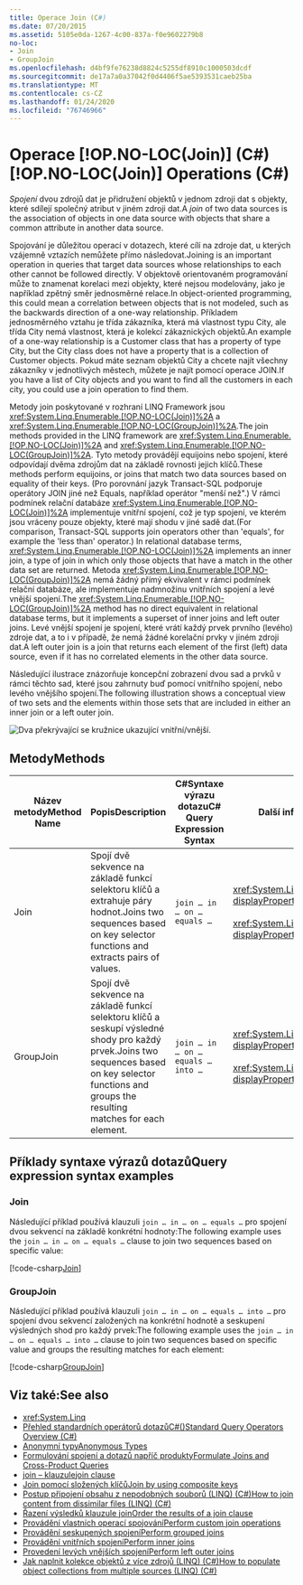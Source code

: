 ```yaml
---
title: Operace Join (C#)
ms.date: 07/20/2015
ms.assetid: 5105e0da-1267-4c00-837a-f0e9602279b8
no-loc:
- Join
- GroupJoin
ms.openlocfilehash: d4bf9fe76238d8824c5255df8910c1000503dcdf
ms.sourcegitcommit: de17a7a0a37042f0d4406f5ae5393531caeb25ba
ms.translationtype: MT
ms.contentlocale: cs-CZ
ms.lasthandoff: 01/24/2020
ms.locfileid: "76746966"
---
```

# <a name="opno-locjoin-operations-c"></a><span data-ttu-id="7c268-102">Operace [!OP.NO-LOC(Join)] (C#)</span><span class="sxs-lookup"><span data-stu-id="7c268-102">[!OP.NO-LOC(Join)] Operations (C#)</span></span>
<span data-ttu-id="7c268-103">*Spojení* dvou zdrojů dat je přidružení objektů v jednom zdroji dat s objekty, které sdílejí společný atribut v jiném zdroji dat.</span><span class="sxs-lookup"><span data-stu-id="7c268-103">A *join* of two data sources is the association of objects in one data source with objects that share a common attribute in another data source.</span></span>  
  
 <span data-ttu-id="7c268-104">Spojování je důležitou operací v dotazech, které cílí na zdroje dat, u kterých vzájemně vztazích nemůžete přímo následovat.</span><span class="sxs-lookup"><span data-stu-id="7c268-104">Joining is an important operation in queries that target data sources whose relationships to each other cannot be followed directly.</span></span> <span data-ttu-id="7c268-105">V objektově orientovaném programování může to znamenat korelaci mezi objekty, které nejsou modelovány, jako je například zpětný směr jednosměrné relace.</span><span class="sxs-lookup"><span data-stu-id="7c268-105">In object-oriented programming, this could mean a correlation between objects that is not modeled, such as the backwards direction of a one-way relationship.</span></span> <span data-ttu-id="7c268-106">Příkladem jednosměrného vztahu je třída zákazníka, která má vlastnost typu City, ale třída City nemá vlastnost, která je kolekcí zákaznických objektů.</span><span class="sxs-lookup"><span data-stu-id="7c268-106">An example of a one-way relationship is a Customer class that has a property of type City, but the City class does not have a property that is a collection of Customer objects.</span></span> <span data-ttu-id="7c268-107">Pokud máte seznam objektů City a chcete najít všechny zákazníky v jednotlivých městech, můžete je najít pomocí operace JOIN.</span><span class="sxs-lookup"><span data-stu-id="7c268-107">If you have a list of City objects and you want to find all the customers in each city, you could use a join operation to find them.</span></span>  
  
 <span data-ttu-id="7c268-108">Metody join poskytované v rozhraní LINQ Framework jsou <xref:System.Linq.Enumerable.[!OP.NO-LOC(Join)]%2A> a <xref:System.Linq.Enumerable.[!OP.NO-LOC(GroupJoin)]%2A>.</span><span class="sxs-lookup"><span data-stu-id="7c268-108">The join methods provided in the LINQ framework are <xref:System.Linq.Enumerable.[!OP.NO-LOC(Join)]%2A> and <xref:System.Linq.Enumerable.[!OP.NO-LOC(GroupJoin)]%2A>.</span></span> <span data-ttu-id="7c268-109">Tyto metody provádějí equijoins nebo spojení, které odpovídají dvěma zdrojům dat na základě rovnosti jejich klíčů.</span><span class="sxs-lookup"><span data-stu-id="7c268-109">These methods perform equijoins, or joins that match two data sources based on equality of their keys.</span></span> <span data-ttu-id="7c268-110">(Pro porovnání jazyk Transact-SQL podporuje operátory JOIN jiné než Equals, například operátor "menší než".) V rámci podmínek relační databáze <xref:System.Linq.Enumerable.[!OP.NO-LOC(Join)]%2A> implementuje vnitřní spojení, což je typ spojení, ve kterém jsou vráceny pouze objekty, které mají shodu v jiné sadě dat.</span><span class="sxs-lookup"><span data-stu-id="7c268-110">(For comparison, Transact-SQL supports join operators other than 'equals', for example the 'less than' operator.) In relational database terms, <xref:System.Linq.Enumerable.[!OP.NO-LOC(Join)]%2A> implements an inner join, a type of join in which only those objects that have a match in the other data set are returned.</span></span> <span data-ttu-id="7c268-111">Metoda <xref:System.Linq.Enumerable.[!OP.NO-LOC(GroupJoin)]%2A> nemá žádný přímý ekvivalent v rámci podmínek relační databáze, ale implementuje nadmnožinu vnitřních spojení a levé vnější spojení.</span><span class="sxs-lookup"><span data-stu-id="7c268-111">The <xref:System.Linq.Enumerable.[!OP.NO-LOC(GroupJoin)]%2A> method has no direct equivalent in relational database terms, but it implements a superset of inner joins and left outer joins.</span></span> <span data-ttu-id="7c268-112">Levé vnější spojení je spojení, které vrátí každý prvek prvního (levého) zdroje dat, a to i v případě, že nemá žádné korelační prvky v jiném zdroji dat.</span><span class="sxs-lookup"><span data-stu-id="7c268-112">A left outer join is a join that returns each element of the first (left) data source, even if it has no correlated elements in the other data source.</span></span>  
  
 <span data-ttu-id="7c268-113">Následující ilustrace znázorňuje koncepční zobrazení dvou sad a prvků v rámci těchto sad, které jsou zahrnuty buď pomocí vnitřního spojení, nebo levého vnějšího spojení.</span><span class="sxs-lookup"><span data-stu-id="7c268-113">The following illustration shows a conceptual view of two sets and the elements within those sets that are included in either an inner join or a left outer join.</span></span>  
  
 ![Dva překrývající se kružnice ukazující vnitřní&#47;vnější.](./media/join-operations/join-method-overlapping-circles.png)  
  
## <a name="methods"></a><span data-ttu-id="7c268-115">Metody</span><span class="sxs-lookup"><span data-stu-id="7c268-115">Methods</span></span>  
  
|<span data-ttu-id="7c268-116">Název metody</span><span class="sxs-lookup"><span data-stu-id="7c268-116">Method Name</span></span>|<span data-ttu-id="7c268-117">Popis</span><span class="sxs-lookup"><span data-stu-id="7c268-117">Description</span></span>|<span data-ttu-id="7c268-118">C#Syntaxe výrazu dotazu</span><span class="sxs-lookup"><span data-stu-id="7c268-118">C# Query Expression Syntax</span></span>|<span data-ttu-id="7c268-119">Další informace</span><span class="sxs-lookup"><span data-stu-id="7c268-119">More Information</span></span>|  
|-----------------|-----------------|---------------------------------|----------------------|  
|Join|<span data-ttu-id="7c268-120">Spojí dvě sekvence na základě funkcí selektoru klíčů a extrahuje páry hodnot.</span><span class="sxs-lookup"><span data-stu-id="7c268-120">Joins two sequences based on key selector functions and extracts pairs of values.</span></span>|`join … in … on … equals …`|<xref:System.Linq.Enumerable.Join%2A?displayProperty=nameWithType><br /><br /> <xref:System.Linq.Queryable.Join%2A?displayProperty=nameWithType>|  
|GroupJoin|<span data-ttu-id="7c268-121">Spojí dvě sekvence na základě funkcí selektoru klíčů a seskupí výsledné shody pro každý prvek.</span><span class="sxs-lookup"><span data-stu-id="7c268-121">Joins two sequences based on key selector functions and groups the resulting matches for each element.</span></span>|`join … in … on … equals … into …`|<xref:System.Linq.Enumerable.GroupJoin%2A?displayProperty=nameWithType><br /><br /> <xref:System.Linq.Queryable.GroupJoin%2A?displayProperty=nameWithType>|  
  
## <a name="query-expression-syntax-examples"></a><span data-ttu-id="7c268-122">Příklady syntaxe výrazů dotazů</span><span class="sxs-lookup"><span data-stu-id="7c268-122">Query expression syntax examples</span></span>
  
### Join  
  
<span data-ttu-id="7c268-123">Následující příklad používá klauzuli `join … in … on … equals …` pro spojení dvou sekvencí na základě konkrétní hodnoty:</span><span class="sxs-lookup"><span data-stu-id="7c268-123">The following example uses the `join … in … on … equals …` clause to join two sequences based on specific value:</span></span>
  
[!code-csharp[Join](~/samples/snippets/csharp/VS_Snippets_VBCSharp/CsLINQJoin/CS/JoinOperation.cs#Join)]  

### GroupJoin  

<span data-ttu-id="7c268-124">Následující příklad používá klauzuli `join … in … on … equals … into …` pro spojení dvou sekvencí založených na konkrétní hodnotě a seskupení výsledných shod pro každý prvek:</span><span class="sxs-lookup"><span data-stu-id="7c268-124">The following example uses the `join … in … on … equals … into …` clause to join two sequences based on specific value and groups the resulting matches for each element:</span></span>
  
[!code-csharp[GroupJoin](~/samples/snippets/csharp/VS_Snippets_VBCSharp/CsLINQJoin/CS/JoinOperation.cs#GroupJoin)]  
  
## <a name="see-also"></a><span data-ttu-id="7c268-125">Viz také:</span><span class="sxs-lookup"><span data-stu-id="7c268-125">See also</span></span>

- <xref:System.Linq>
- [<span data-ttu-id="7c268-126">Přehled standardních operátorů dotazůC#()</span><span class="sxs-lookup"><span data-stu-id="7c268-126">Standard Query Operators Overview (C#)</span></span>](./standard-query-operators-overview.md)
- [<span data-ttu-id="7c268-127">Anonymní typy</span><span class="sxs-lookup"><span data-stu-id="7c268-127">Anonymous Types</span></span>](../../classes-and-structs/anonymous-types.md)
- [<span data-ttu-id="7c268-128">Formulování spojení a dotazů napříč produkty</span><span class="sxs-lookup"><span data-stu-id="7c268-128">Formulate Joins and Cross-Product Queries</span></span>](../../../../framework/data/adonet/sql/linq/formulate-joins-and-cross-product-queries.md)
- [<span data-ttu-id="7c268-129">join – klauzule</span><span class="sxs-lookup"><span data-stu-id="7c268-129">join clause</span></span>](../../../language-reference/keywords/join-clause.md)
- <span data-ttu-id="7c268-130">[Join pomocí složených klíčů](../../../linq/join-by-using-composite-keys.md)</span><span class="sxs-lookup"><span data-stu-id="7c268-130">[Join by using composite keys](../../../linq/join-by-using-composite-keys.md)</span></span>
- [<span data-ttu-id="7c268-131">Postup připojení obsahu z nepodobných souborů (LINQ) (C#)</span><span class="sxs-lookup"><span data-stu-id="7c268-131">How to join content from dissimilar files (LINQ) (C#)</span></span>](./how-to-join-content-from-dissimilar-files-linq.md)
- [<span data-ttu-id="7c268-132">Řazení výsledků klauzule join</span><span class="sxs-lookup"><span data-stu-id="7c268-132">Order the results of a join clause</span></span>](../../../linq/order-the-results-of-a-join-clause.md)
- [<span data-ttu-id="7c268-133">Provádění vlastních operací spojování</span><span class="sxs-lookup"><span data-stu-id="7c268-133">Perform custom join operations</span></span>](../../../linq/perform-custom-join-operations.md)
- [<span data-ttu-id="7c268-134">Provádění seskupených spojení</span><span class="sxs-lookup"><span data-stu-id="7c268-134">Perform grouped joins</span></span>](../../../linq/perform-grouped-joins.md)
- [<span data-ttu-id="7c268-135">Provádění vnitřních spojení</span><span class="sxs-lookup"><span data-stu-id="7c268-135">Perform inner joins</span></span>](../../../linq/perform-inner-joins.md)
- [<span data-ttu-id="7c268-136">Provedení levých vnějších spojení</span><span class="sxs-lookup"><span data-stu-id="7c268-136">Perform left outer joins</span></span>](../../../linq/perform-left-outer-joins.md)
- [<span data-ttu-id="7c268-137">Jak naplnit kolekce objektů z více zdrojů (LINQ) (C#)</span><span class="sxs-lookup"><span data-stu-id="7c268-137">How to populate object collections from multiple sources (LINQ) (C#)</span></span>](./how-to-populate-object-collections-from-multiple-sources-linq.md)
